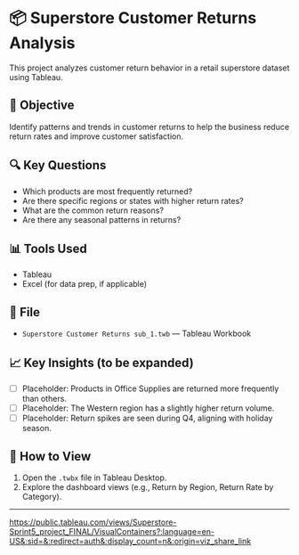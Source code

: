 # 📦 Superstore Customer Returns Analysis

This project analyzes customer return behavior in a retail superstore dataset using Tableau.

## 📌 Objective

Identify patterns and trends in customer returns to help the business reduce return rates and improve customer satisfaction.

## 🔍 Key Questions

- Which products are most frequently returned?
- Are there specific regions or states with higher return rates?
- What are the common return reasons?
- Are there any seasonal patterns in returns?

## 📊 Tools Used

- Tableau
- Excel (for data prep, if applicable)

## 📁 File

- `Superstore Customer Returns sub_1.twb` — Tableau Workbook

## 📈 Key Insights (to be expanded)

- [ ] Placeholder: Products in Office Supplies are returned more frequently than others.
- [ ] Placeholder: The Western region has a slightly higher return volume.
- [ ] Placeholder: Return spikes are seen during Q4, aligning with holiday season.

## 🧭 How to View

1. Open the `.twbx` file in Tableau Desktop.
2. Explore the dashboard views (e.g., Return by Region, Return Rate by Category).

---

https://public.tableau.com/views/Superstore-Sprint5_project_FINAL/VisualContainers?:language=en-US&:sid=&:redirect=auth&:display_count=n&:origin=viz_share_link
